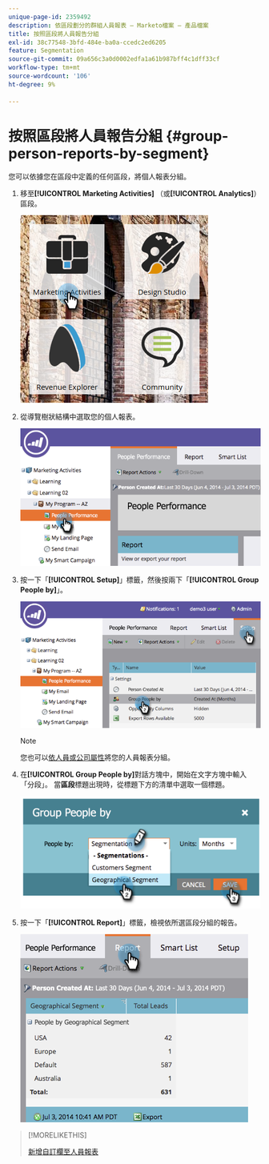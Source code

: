 ```yaml
---
unique-page-id: 2359492
description: 依區段劃分的群組人員報表 — Marketo檔案 — 產品檔案
title: 按照區段將人員報告分組
exl-id: 38c77548-3bfd-484e-ba0a-ccedc2ed6205
feature: Segmentation
source-git-commit: 09a656c3a0d0002edfa1a61b987bff4c1dff33cf
workflow-type: tm+mt
source-wordcount: '106'
ht-degree: 9%

---
```


# 按照區段將人員報告分組 {#group-person-reports-by-segment}

您可以依據您在區段中定義的任何區段，將個人報表分組。

1. 移至&#x200B;**[!UICONTROL Marketing Activities]** （或&#x200B;**[!UICONTROL Analytics]**）區段。

   ![](assets/image2017-3-28-8-3a43-3a9.png)

1. 從導覽樹狀結構中選取您的個人報表。

   ![](assets/image2017-3-28-9-3a25-3a0.png)

1. 按一下「**[!UICONTROL Setup]**」標籤，然後按兩下「**[!UICONTROL Group People by]**」。

   ![](assets/image2017-3-28-9-3a25-3a22.png)

   >[!NOTE]
   >
   >您也可以[依人員或公司屬性](/help/marketo/product-docs/reporting/basic-reporting/report-activity/group-person-reports-by-attribute.md)將您的人員報表分組。

1. 在&#x200B;**[!UICONTROL Group People by]**&#x200B;對話方塊中，開始在文字方塊中輸入「分段」。 當&#x200B;**區段**&#x200B;標題出現時，從標題下方的清單中選取一個標題。

   ![](assets/image2017-3-28-9-3a25-3a55.png)

1. 按一下「**[!UICONTROL Report]**」標籤，檢視依所選區段分組的報告。

   ![](assets/image2017-3-28-9-3a26-3a13.png)

>[!MORELIKETHIS]
>
>[新增自訂欄至人員報表](/help/marketo/product-docs/reporting/basic-reporting/editing-reports/add-custom-columns-to-a-person-report.md)
